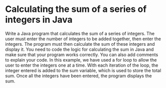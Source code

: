 # Calculating the sum of a series of integers in Java
Write a Java program that calculates the sum of a series of integers. The user must enter the number of integers to be added together, then enter the integers. The program must then calculate the sum of these integers and display it.
You need to code the logic for calculating the sum in Java and make sure that your program works correctly. You can also add comments to explain your code.
In this example, we have used a for loop to allow the user to enter the integers one at a time. With each iteration of the loop, the integer entered is added to the sum variable, which is used to store the total sum. Once all the integers have been entered, the program displays the sum.